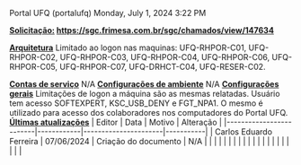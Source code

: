 Portal UFQ (portalufq)
Monday, July 1, 2024
3:22 PM

**<u>Solicitação:</u> <https://sgc.frimesa.com.br/sgc/chamados/view/147634>**

**<u>Arquitetura</u>**
Limitado ao logon nas maquinas: UFQ-RHPOR-C01, UFQ-RHPOR-C02, UFQ-RHPOR-C03, UFQ-RHPOR-C04, UFQ-RHPOR-C06, UFQ-RHPOR-C05, UFQ-RHPOR-C07, UFQ-DRHCT-C04, UFQ-RESER-C02.

**<u>Contas de serviço</u>**
N/A
**<u>Configurações de ambiente</u>**
N/A
**<u>Configurações gerais</u>**
Limitações de logon a máquina são as mesmas relatadas. Usuário tem acesso SOFTEXPERT, KSC_USB_DENY e FGT_NPA1. O mesmo é utilizado para acesso dos colaboradores nos computadores do Portal UFQ.
**<u>Últimas atualizações</u>**
| Editor                  | Data       | Motivo               | Alteração |
|-------------------------|------------|----------------------|-----------|
| Carlos Eduardo Ferreira | 07/06/2024 | Criação do documento | N/A       |
|                         |            |                      |           |
|                         |            |                      |           |
|                         |            |                      |           |
|                         |            |                      |           |


